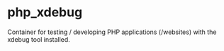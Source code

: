 # php_xdebug

Container for testing / developing PHP applications (/websites) with the xdebug tool installed.